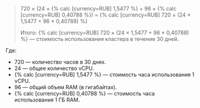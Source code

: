 > 720 × (24 × {% calc [currency=RUB] 1,5477 %} + 96 × {% calc [currency=RUB] 0,40788 %}) = {% calc [currency=RUB] 720 × (24 × 1,5477 + 96 × 0,40788) %}
>
> Итого: {% calc [currency=RUB] 720 × (24 × 1,5477 + 96 × 0,40788) %} — стоимость использования кластера в течение 30 дней.

Где:
* 720 — количество часов в 30 днях.
* 24 — общее количество vCPU.
* {% calc [currency=RUB] 1,5477 %} — стоимость часа использования 1 vCPU.
* 96 — общий объем RAM (в гигабайтах).
* {% calc [currency=RUB] 0,40788 %} — стоимость часа использования 1 ГБ RAM.


